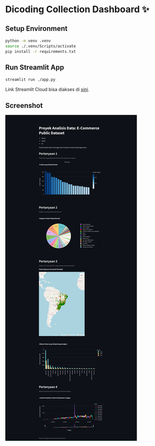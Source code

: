 # Dicoding Collection Dashboard ✨

## Setup Environment

``` sh
python -m venv .venv
source ./.venv/Scripts/activate
pip install -r requirements.txt
```

## Run Streamlit App

``` sh
streamlit run ./app.py
```

Link Streamlit Cloud bisa diakses di [sini](https://dico-ds-i2gxvjkzmpxuk9gm96rrea.streamlit.app/).

## Screenshot

![Screenshot](_misc/streamlit_localhost.png)